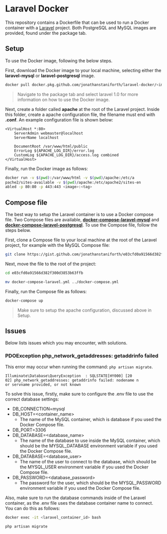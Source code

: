 # Laravel Docker

This repository contains a Dockerfile that can be used to run a Docker container with a [Laravel](https://laravel.com) project. Both PostgreSQL and MySQL images are provided, found under the package tab.

## Setup

To use the Docker image, following the below steps.

First, download the Docker image to your local machine, selecting either the **laravel-mysql** or **laravel-postgresql** image.

```bash
docker pull docker.pkg.github.com/jonathanstaniforth/laravel-docker/<image>:<tag>
```
> Navigate to the package tab and select laravel 1.0 for more information on how to use the Docker image.

Next, create a folder called **apache** at the root of the Laravel project. Inside this folder, create a apache configuration file, the filename must end with **.conf**. An example configuration file is shown below:

```
<VirtualHost *:80>
    ServerAdmin webmaster@localhost
    ServerName localhost

    DocumentRoot /var/www/html/public
    ErrorLog ${APACHE_LOG_DIR}/error.log
    CustomLog ${APACHE_LOG_DIR}/access.log combined
</VirtualHost>
```

Finally, run the Docker image as follows:

```bash
docker run -v $(pwd):/var/www/html -v $(pwd)/apache:/etc/a
pache2/sites-available -v $(pwd)/apache:/etc/apache2/sites-en
abled -p 80:80 -p 443:443 <image>:<tag>
```

## Compose file
The best way to setup the Laravel container is to use a Docker compose file. Two Compose files are available, [**docker-compose-laravel-mysql**](https://gist.github.com/jonathanstaniforth/e03cfd0a91566d382f300d3853b63ffb) and [**docker-compose-laravel-postgresql**](https://gist.github.com/jonathanstaniforth/21db87c998d84d10defd4523a3aae4e7). To use the Compose file, follow the steps below.

First, clone a Compose file to your local machine at the root of the Laravel project, for example with the MySQL Compose file:

```bash
git clone https://gist.github.com/jonathanstaniforth/e03cfd0a91566d382f300d3853b63ffb
```

Next, move the file to the root of the project:

```bash
cd e03cfd0a91566d382f300d3853b63ffb

mv docker-compose-laravel.yml ../docker-compose.yml
```

Finally, run the Compose file as follows:

```bash
docker-compose up
```

> Make sure to setup the apache configuration, discussed above in Setup.

## Issues

Below lists issues which you may encounter, with solutions.

### PDOException php_network_getaddresses: getaddrinfo failed

This error may occur when running the command: ```php artisan migrate```.

```
Illuminate\Database\QueryException  : SQLSTATE[HY000] [20
02] php_network_getaddresses: getaddrinfo failed: nodename n
or servname provided, or not known
```

To solve this issue, firstly, make sure to configure the .env file to use the correct database settings:

* DB_CONNECTION=mysql
* DB_HOST=\<container\_name\>
  * The name of the MySQL container, which is database if you used the Docker Compose file.
* DB_PORT=3306
* DB_DATABASE=\<database\_name\>
  * The name of the database to use inside the MySQL container, which should be the MYSQL_DATABASE environment variable if you used the Docker Compose file.
* DB_DATABASE=\<database\_user\>
  * The name of the user to connect to the database, which should be the MYSQL_USER environment variable if you used the Docker Compose file.
* DB_PASSWORD=\<database\_password\>
  * The password for the user, which should be the MYSQL_PASSWORD environment variable if you used the Docker Compose file.

Also, make sure to run the database commands inside of the Laravel container, as the .env file uses the database container name to connect. You can do this as follows:

```bash
docker exec -it <laravel_container_id> bash

php artisan migrate
```
